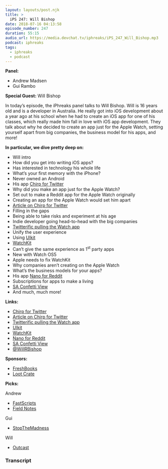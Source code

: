 ```yaml
---
layout: layouts/post.njk
title: >
  iPS 247: Will Bishop
date: 2018-07-16 04:13:58
episode_number: 247
duration: 55:15
audio_url: https://media.devchat.tv/iphreaks/iPS_247_Will_Bishop.mp3
podcast: iphreaks
tags:
  - iphreaks
  - podcast
---
```


**Panel:**

- Andrew Madsen
- Gui Rambo

**Special Guest:** Will Bishop

In today’s episode, the iPhreaks panel talks to Will Bishop. Will is 16 years old and is a developer in Australia. He really got into iOS development about a year ago at his school when he had to create an iOS app for one of his classes, which really made him fall in love with iOS app development. They talk about why he decided to create an app just for the Apple Watch, setting yourself apart from big companies, the business model for his apps, and more!

**In particular, we dive pretty deep on:**

- Will intro
- How did you get into writing iOS apps?
- Has interested in technology his whole life
- What’s your first memory with the iPhone?
- Never owned an Android
- His app [Chirp for Twitter](https://itunes.apple.com/US/app/id1397430041?mt=8)
- Why did you make an app just for the Apple Watch?
- Set out to make a Reddit app for the Apple Watch originally
- Creating an app for the Apple Watch would set him apart
- [Article on Chirp for Twitter](https://9to5mac.com/2018/06/18/twitter-app-for-apple-watch/)
- Filling in the gaps
- Being able to take risks and experiment at his age
- Indie developer going head-to-head with the big companies
- [Twitterific pulling the Watch app](https://www.idownloadblog.com/2018/07/05/twitterrific-no-watch-app/)
- Unify the user experience
- Using [UIkit](https://getuikit.com/)
- [WatchKit](https://developer.apple.com/documentation/watchkit)
- Can’t give the same experience as 1<sup>st</sup> party apps
- New with Watch OS5
- Apple needs to fix WatchKit
- Why companies aren’t creating on the Apple Watch
- What’s the business models for your apps?
- His app [Nano for Reddit](https://itunes.apple.com/gb/app/nano-for-reddit/id1344097185?mt=8)
- Subscriptions for apps to make a living
- [SA Confetti View](https://github.com/sudeepag/SAConfettiView)
- And much, much more!

**Links:**

- [Chirp for Twitter](https://itunes.apple.com/US/app/id1397430041?mt=8)
- [Article on Chirp for Twitter](https://9to5mac.com/2018/06/18/twitter-app-for-apple-watch/)
- [Twitterific pulling the Watch app](https://www.idownloadblog.com/2018/07/05/twitterrific-no-watch-app/)
- [UIkit](https://getuikit.com/)
- [WatchKit](https://developer.apple.com/documentation/watchkit)
- [Nano for Reddit](https://itunes.apple.com/gb/app/nano-for-reddit/id1344097185?mt=8)
- [SA Confetti View](https://github.com/sudeepag/SAConfettiView)
- [@WillRBishop](https://twitter.com/willrbishop?lang=en)

**Sponsors:**

- [FreshBooks](https://www.freshbooks.com/invoice?ref=11731&utm_source=pbm&utm_medium=affiliate-program&utm_influencer=419364&utm_campaign=podcast-influencers)
- [Loot Crate](https://www.lootcrate.com/)

**Picks:**

Andrew

- [FastScripts](https://itunes.apple.com/us/app/fastscripts/id446994638?mt=12)
- [Field Notes](https://fieldnotesbrand.com/)

Gui

- [StopTheMadness](https://itunes.apple.com/us/app/stopthemadness/id1376402589?mt=12)

Will

- [Outcast](https://itunes.apple.com/us/app/outcast-for-watch/id1326693810?mt=8)

### Transcript
